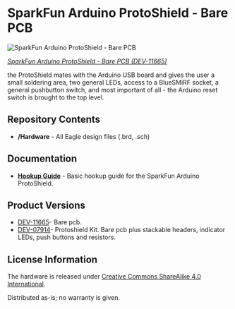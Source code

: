 SparkFun Arduino ProtoShield - Bare PCB
=======================================

![SparkFun Arduino ProtoShield - Bare PCB](https://cdn.sparkfun.com//assets/parts/8/6/9/11665-01.jpg)

[*SparkFun Arduino ProtoShield - Bare PCB (DEV-11665)*](https://www.sparkfun.com/products/11665)

the ProtoShield mates with the Arduino USB board and gives the user a small soldering area, two general LEDs, 
access to a BlueSMiRF socket, a general pushbutton switch, and most important of all - the Arduino reset switch is brought to the top level. 

Repository Contents
-------------------
* **/Hardware** - All Eagle design files (.brd, .sch)

Documentation
--------------
* **[Hookup Guide](https://learn.sparkfun.com/tutorials/arduino-protoshield-quickstart-guide)** - Basic hookup guide for the SparkFun Arduino ProtoShield.

Product Versions
----------------
* [DEV-11665](https://www.sparkfun.com/products/11665)- Bare pcb.
* [DEV-07914](https://www.sparkfun.com/products/7914)- Protoshield Kit. Bare pcb plus stackable headers, indicator LEDs, push buttons and resistors.

License Information
-------------------
The hardware is released under [Creative Commons ShareAlike 4.0 International](https://creativecommons.org/licenses/by-sa/4.0/).

Distributed as-is; no warranty is given.
